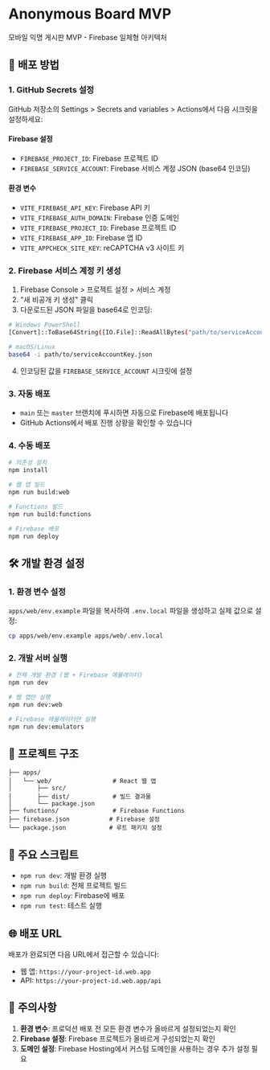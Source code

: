 # Anonymous Board MVP

모바일 익명 게시판 MVP - Firebase 일체형 아키텍처

## 🚀 배포 방법

### 1. GitHub Secrets 설정

GitHub 저장소의 Settings > Secrets and variables > Actions에서 다음 시크릿을 설정하세요:

#### Firebase 설정
- `FIREBASE_PROJECT_ID`: Firebase 프로젝트 ID
- `FIREBASE_SERVICE_ACCOUNT`: Firebase 서비스 계정 JSON (base64 인코딩)

#### 환경 변수
- `VITE_FIREBASE_API_KEY`: Firebase API 키
- `VITE_FIREBASE_AUTH_DOMAIN`: Firebase 인증 도메인
- `VITE_FIREBASE_PROJECT_ID`: Firebase 프로젝트 ID
- `VITE_FIREBASE_APP_ID`: Firebase 앱 ID
- `VITE_APPCHECK_SITE_KEY`: reCAPTCHA v3 사이트 키

### 2. Firebase 서비스 계정 키 생성

1. Firebase Console > 프로젝트 설정 > 서비스 계정
2. "새 비공개 키 생성" 클릭
3. 다운로드된 JSON 파일을 base64로 인코딩:

```bash
# Windows PowerShell
[Convert]::ToBase64String([IO.File]::ReadAllBytes("path/to/serviceAccountKey.json"))

# macOS/Linux
base64 -i path/to/serviceAccountKey.json
```

4. 인코딩된 값을 `FIREBASE_SERVICE_ACCOUNT` 시크릿에 설정

### 3. 자동 배포

- `main` 또는 `master` 브랜치에 푸시하면 자동으로 Firebase에 배포됩니다
- GitHub Actions에서 배포 진행 상황을 확인할 수 있습니다

### 4. 수동 배포

```bash
# 의존성 설치
npm install

# 웹 앱 빌드
npm run build:web

# Functions 빌드
npm run build:functions

# Firebase 배포
npm run deploy
```

## 🛠️ 개발 환경 설정

### 1. 환경 변수 설정

`apps/web/env.example` 파일을 복사하여 `.env.local` 파일을 생성하고 실제 값으로 설정:

```bash
cp apps/web/env.example apps/web/.env.local
```

### 2. 개발 서버 실행

```bash
# 전체 개발 환경 (웹 + Firebase 에뮬레이터)
npm run dev

# 웹 앱만 실행
npm run dev:web

# Firebase 에뮬레이터만 실행
npm run dev:emulators
```

## 📁 프로젝트 구조

```
├── apps/
│   └── web/                 # React 웹 앱
│       ├── src/
│       ├── dist/            # 빌드 결과물
│       └── package.json
├── functions/               # Firebase Functions
├── firebase.json           # Firebase 설정
└── package.json            # 루트 패키지 설정
```

## 🔧 주요 스크립트

- `npm run dev`: 개발 환경 실행
- `npm run build`: 전체 프로젝트 빌드
- `npm run deploy`: Firebase에 배포
- `npm run test`: 테스트 실행

## 🌐 배포 URL

배포가 완료되면 다음 URL에서 접근할 수 있습니다:
- 웹 앱: `https://your-project-id.web.app`
- API: `https://your-project-id.web.app/api`

## 📝 주의사항

1. **환경 변수**: 프로덕션 배포 전 모든 환경 변수가 올바르게 설정되었는지 확인
2. **Firebase 설정**: Firebase 프로젝트가 올바르게 구성되었는지 확인
3. **도메인 설정**: Firebase Hosting에서 커스텀 도메인을 사용하는 경우 추가 설정 필요
